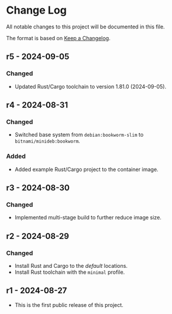 # Change Log

All notable changes to this project will be documented in this file.

The format is based on [Keep a Changelog](http://keepachangelog.com/).

## r5 - 2024-09-05

### Changed
- Updated Rust/Cargo toolchain to version 1.81.0 (2024-09-05).

## r4 - 2024-08-31

### Changed
- Switched base system from `debian:bookworm-slim` to `bitnami/minideb:bookworm`.

### Added
- Added example Rust/Cargo project to the container image.

## r3 - 2024-08-30

### Changed
- Implemented multi-stage build to further reduce image size.

## r2 - 2024-08-29

### Changed
- Install Rust and Cargo to the *default* locations.
- Install Rust toolchain with the `minimal` profile.

## r1 - 2024-08-27

- This is the first public release of this project.
